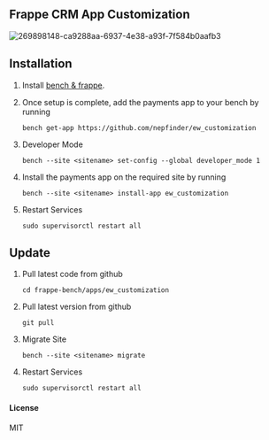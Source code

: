 ## Frappe CRM App Customization

![269898148-ca9288aa-6937-4e38-a93f-7f584b0aafb3](https://github.com/nepfinder/EW_Customization/assets/64308806/d4c06d02-17ad-4140-acac-404934d7d9c8)



## Installation
1. Install [bench & frappe]([https://frappeframework.com/docs/v14/user/en/installation](https://github.com/nepfinder/CRMCustomization)).

2. Once setup is complete, add the payments app to your bench by running
    ```
    bench get-app https://github.com/nepfinder/ew_customization
    ```
3. Developer Mode
    ```
    bench --site <sitename> set-config --global developer_mode 1
    ```
3. Install the payments app on the required site by running
    ```
    bench --site <sitename> install-app ew_customization
    ```
4. Restart Services
     ```
    sudo supervisorctl restart all
    ```


## Update

1. Pull latest code from github
    ```
    cd frappe-bench/apps/ew_customization
    ```   
2. Pull latest version from github
     ```
     git pull
    ```
3. Migrate Site
     ```
    bench --site <sitename> migrate
    ```
4. Restart Services
     ```
    sudo supervisorctl restart all
    ```

#### License

MIT
